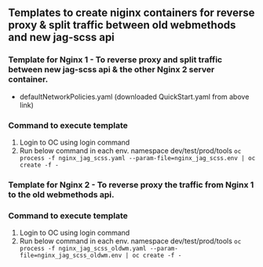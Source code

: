 ## Templates to create niginx containers for reverse proxy & split traffic between old webmethods and new jag-scss api

### Template for Nginx 1 - To reverse proxy and split traffic between new jag-scss api & the other Nginx 2 server container.
* defaultNetworkPolicies.yaml (downloaded QuickStart.yaml from above link)


### Command to execute template
1) Login to OC using login command
2) Run below command in each env. namespace dev/test/prod/tools
   ``oc process -f nginx_jag_scss.yaml --param-file=nginx_jag_scss.env | oc create -f -``

### Template for Nginx 2 - To reverse proxy the traffic from Nginx 1 to the old webmethods api.


### Command to execute template
1) Login to OC using login command
2) Run below command in each env. namespace dev/test/prod/tools
   ``oc process -f nginx_jag_scss_oldwm.yaml --param-file=nginx_jag_scss_oldwm.env | oc create -f -``

